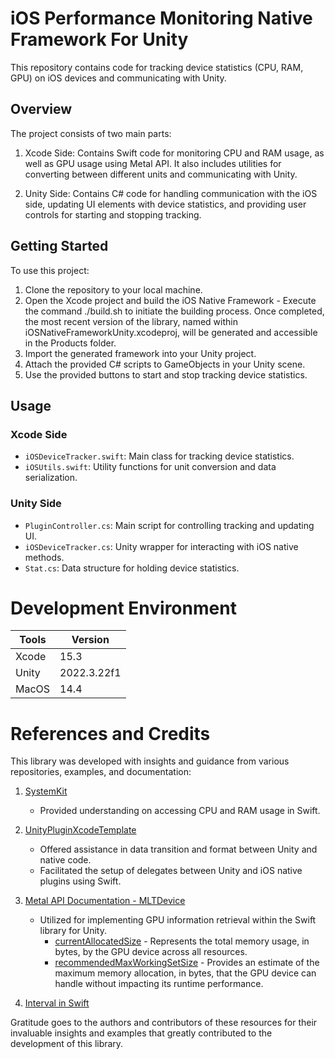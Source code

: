 # iOS Performance Monitoring Native Framework For Unity

This repository contains code for tracking device statistics (CPU, RAM, GPU) on iOS devices and communicating with Unity.

## Overview

The project consists of two main parts:

1. Xcode Side: Contains Swift code for monitoring CPU and RAM usage, as well as GPU usage using Metal API. It also includes utilities for converting between different units and communicating with Unity.

2. Unity Side: Contains C# code for handling communication with the iOS side, updating UI elements with device statistics, and providing user controls for starting and stopping tracking.

## Getting Started

To use this project:

1. Clone the repository to your local machine.
2. Open the Xcode project and build the iOS Native Framework - Execute the command ./build.sh to initiate the building process. Once completed, the most recent version of the library, named within iOSNativeFrameworkUnity.xcodeproj, will be generated and accessible in the Products folder.
3. Import the generated framework into your Unity project.
4. Attach the provided C# scripts to GameObjects in your Unity scene.
5. Use the provided buttons to start and stop tracking device statistics.

## Usage

### Xcode Side

- `iOSDeviceTracker.swift`: Main class for tracking device statistics.
- `iOSUtils.swift`: Utility functions for unit conversion and data serialization.

### Unity Side

- `PluginController.cs`: Main script for controlling tracking and updating UI.
- `iOSDeviceTracker.cs`: Unity wrapper for interacting with iOS native methods.
- `Stat.cs`: Data structure for holding device statistics.

# Development Environment

| Tools | Version     |
| ----- | ----------- |
| Xcode | 15.3        |
| Unity | 2022.3.22f1 |
| MacOS | 14.4      |


# References and Credits

This library was developed with insights and guidance from various repositories, examples, and documentation:

1. [SystemKit](https://github.com/beltex/SystemKit)
   - Provided understanding on accessing CPU and RAM usage in Swift.

2. [UnityPluginXcodeTemplate](https://github.com/fuziki/UnityPluginXcodeTemplate)
   - Offered assistance in data transition and format between Unity and native code.
   - Facilitated the setup of delegates between Unity and iOS native plugins using Swift.

3. [Metal API Documentation - MLTDevice](https://developer.apple.com/documentation/metal/mtldevice)
   - Utilized for implementing GPU information retrieval within the Swift library for Unity.
     - [currentAllocatedSize](https://developer.apple.com/documentation/metal/mtldevice/2915745-currentallocatedsize) - Represents the total memory usage, in bytes, by the GPU device across all resources.
     - [recommendedMaxWorkingSetSize](https://developer.apple.com/documentation/metal/mtldevice/2369280-recommendedmaxworkingsetsize) - Provides an estimate of the maximum memory allocation, in bytes, that the GPU device can handle without impacting its runtime performance.

4. [Interval in Swift](https://stackoverflow.com/a/40148293)

Gratitude goes to the authors and contributors of these resources for their invaluable insights and examples that greatly contributed to the development of this library.


